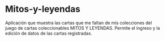# Mitos-y-leyendas
Aplicación  que muestra las cartas que me faltan de mis colecciones del juego de cartas coleccionables MITOS Y LEYENDAS. Permite el ingreso y la edición de datos de las cartas registradas. 

